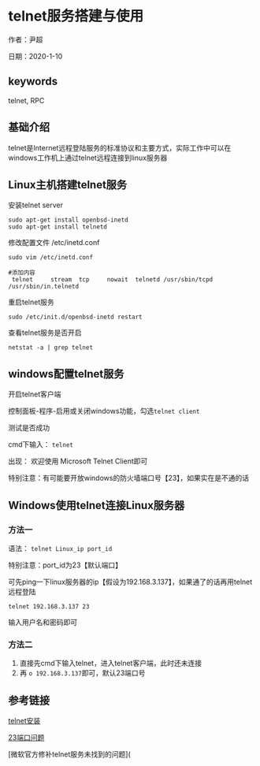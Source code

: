 # telnet服务搭建与使用

作者：尹超

日期：2020-1-10

## keywords

telnet, RPC

## 基础介绍

telnet是Internet远程登陆服务的标准协议和主要方式，实际工作中可以在windows工作机上通过telnet远程连接到linux服务器

## Linux主机搭建telnet服务

安装telnet server

```
sudo apt-get install openbsd-inetd
sudo apt-get install telnetd
```

修改配置文件 /etc/inetd.conf

```
sudo vim /etc/inetd.conf
 
#添加内容
 telnet     stream  tcp     nowait  telnetd /usr/sbin/tcpd  /usr/sbin/in.telnetd
```

重启telnet服务

```
sudo /etc/init.d/openbsd-inetd restart
```

查看telnet服务是否开启

```
netstat -a | grep telnet
```

## windows配置telnet服务

开启telnet客户端

控制面板-程序-启用或关闭windows功能，勾选`telnet client`

测试是否成功

cmd下输入： `telnet`

出现： 欢迎使用 Microsoft Telnet Client即可

特别注意：有可能要开放windows的防火墙端口号【23】，如果实在是不通的话

## Windows使用telnet连接Linux服务器

### 方法一

语法： `telnet Linux_ip port_id`

特别注意：port_id为23【默认端口】

可先ping一下linux服务器的ip【假设为192.168.3.137】，如果通了的话再用telnet远程登陆

`telnet 192.168.3.137 23`

输入用户名和密码即可

### 方法二

1. 直接先cmd下输入telnet，进入telnet客户端，此时还未连接
2. 再 `o 192.168.3.137`即可，默认23端口号

## 参考链接

[telnet安装](https://blog.csdn.net/windsnow1/article/details/94429974)

[23端口问题](https://blog.csdn.net/chailihua0826/article/details/88798202)

[微软官方修补telnet服务未找到的问题](